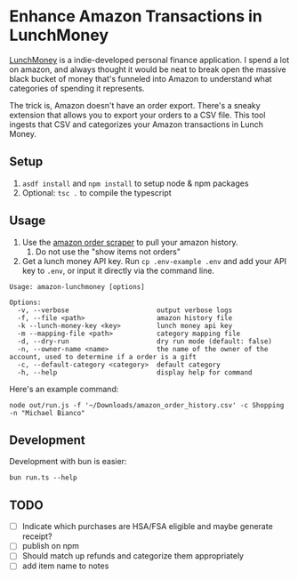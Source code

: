 # Enhance Amazon Transactions in LunchMoney

[LunchMoney](https://mikebian.co/lunchmoney) is a indie-developed personal finance application. I spend a lot on amazon, and always thought it would be neat to break open the massive black bucket of money that's funneled into Amazon to understand what categories of spending it represents.

The trick is, Amazon doesn't have an order export. There's a sneaky extension that allows you to export your orders to a CSV file. This tool ingests that CSV and categorizes your Amazon transactions in Lunch Money.

## Setup

1. `asdf install` and `npm install` to setup node & npm packages
2. Optional: `tsc .` to compile the typescript

## Usage

1. Use the [amazon order scraper](https://github.com/philipmulcahy/azad) to pull your amazon history.
   1. Do not use the "show items not orders"
2. Get a lunch money API key. Run `cp .env-example .env` and add your API key to `.env`, or input it directly via the command line.

```shell
Usage: amazon-lunchmoney [options]

Options:
  -v, --verbose                      output verbose logs
  -f, --file <path>                  amazon history file
  -k --lunch-money-key <key>         lunch money api key
  -m --mapping-file <path>           category mapping file
  -d, --dry-run                      dry run mode (default: false)
  -n, --owner-name <name>            the name of the owner of the account, used to determine if a order is a gift
  -c, --default-category <category>  default category
  -h, --help                         display help for command
```

Here's an example command:

```shell
node out/run.js -f '~/Downloads/amazon_order_history.csv' -c Shopping -n "Michael Bianco"
```

## Development

Development with bun is easier:

```shell
bun run.ts --help
```

## TODO

- [ ] Indicate which purchases are HSA/FSA eligible and maybe generate receipt?
- [ ] publish on npm
- [ ] Should match up refunds and categorize them appropriately
- [ ] add item name to notes

